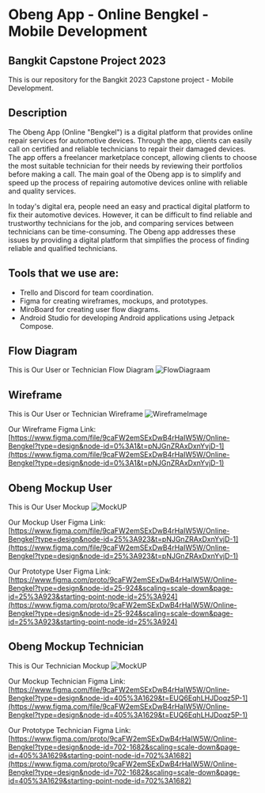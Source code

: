 # Obeng App - Online Bengkel - Mobile Development

## Bangkit Capstone Project 2023
This is our repository for the Bangkit 2023 Capstone project - Mobile Development.

## Description
The Obeng App (Online "Bengkel") is a digital platform that provides online repair services for automotive devices. Through the app, clients can easily call on certified and reliable technicians to repair their damaged devices. The app offers a freelancer marketplace concept, allowing clients to choose the most suitable technician for their needs by reviewing their portfolios before making a call. The main goal of the Obeng app is to simplify and speed up the process of repairing automotive devices online with reliable and quality services.

In today's digital era, people need an easy and practical digital platform to fix their automotive devices. However, it can be difficult to find reliable and trustworthy technicians for the job, and comparing services between technicians can be time-consuming. The Obeng app addresses these issues by providing a digital platform that simplifies the process of finding reliable and qualified technicians.

## Tools that we use are:

- Trello and Discord for team coordination.
- Figma for creating wireframes, mockups, and prototypes.
- MiroBoard for creating user flow diagrams.
- Android Studio for developing Android applications using Jetpack Compose.

## Flow Diagram
This is Our User or Technician Flow Diagram
![FlowDiagraam](https://user-images.githubusercontent.com/101621066/245364092-22f88a63-36f9-4a14-a6ce-784711e80b2d.jpg)

## Wireframe
This is Our User or Technician Wireframe
![WireframeImage](https://user-images.githubusercontent.com/101621066/244941674-4e6db0ce-c37f-4cd9-8d3e-967eac87c9ca.jpeg)

Our Wireframe Figma Link:
[https://www.figma.com/file/9caFW2emSExDwB4rHaIW5W/Online-Bengkel?type=design&node-id=0%3A1&t=pNJGnZRAxDxnYvjD-1](https://www.figma.com/file/9caFW2emSExDwB4rHaIW5W/Online-Bengkel?type=design&node-id=0%3A1&t=pNJGnZRAxDxnYvjD-1)

## Obeng Mockup User
This is Our User Mockup
![MockUP](https://user-images.githubusercontent.com/101621066/244960104-5aa1ca97-b9ff-4752-9907-9136925b27fb.jpeg)

Our Mockup User Figma Link:
[https://www.figma.com/file/9caFW2emSExDwB4rHaIW5W/Online-Bengkel?type=design&node-id=25%3A923&t=pNJGnZRAxDxnYvjD-1](https://www.figma.com/file/9caFW2emSExDwB4rHaIW5W/Online-Bengkel?type=design&node-id=25%3A923&t=pNJGnZRAxDxnYvjD-1)

Our Prototype User Figma Link:
[https://www.figma.com/proto/9caFW2emSExDwB4rHaIW5W/Online-Bengkel?type=design&node-id=25-924&scaling=scale-down&page-id=25%3A923&starting-point-node-id=25%3A924](https://www.figma.com/proto/9caFW2emSExDwB4rHaIW5W/Online-Bengkel?type=design&node-id=25-924&scaling=scale-down&page-id=25%3A923&starting-point-node-id=25%3A924)

## Obeng Mockup Technician
This is Our Technician Mockup
![MockUP](https://user-images.githubusercontent.com/101621066/245339610-b5bc8ee4-8b4a-4405-b189-9db212539898.jpeg)

Our Mockup Technician Figma Link:
[https://www.figma.com/file/9caFW2emSExDwB4rHaIW5W/Online-Bengkel?type=design&node-id=405%3A1629&t=EUQ6EqhLHJDoqz5P-1](https://www.figma.com/file/9caFW2emSExDwB4rHaIW5W/Online-Bengkel?type=design&node-id=405%3A1629&t=EUQ6EqhLHJDoqz5P-1)

Our Prototype Technician Figma Link:
[https://www.figma.com/proto/9caFW2emSExDwB4rHaIW5W/Online-Bengkel?type=design&node-id=702-1682&scaling=scale-down&page-id=405%3A1629&starting-point-node-id=702%3A1682](https://www.figma.com/proto/9caFW2emSExDwB4rHaIW5W/Online-Bengkel?type=design&node-id=702-1682&scaling=scale-down&page-id=405%3A1629&starting-point-node-id=702%3A1682)

